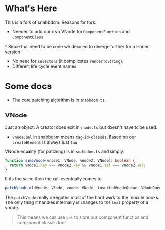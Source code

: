 # What's Here
This is a fork of snabbdom. Reasons for fork:

* Needed to add our own VNode for `ComponentFunction` and `ComponentClass`

^ Since that need to be done we decided to diverge further for a leaner version

* No need for `selectors` (it complicates `renderToString`).
* Different life cycle event names

# Some docs

* The core patching algorithm is in `snabbdom.ts`.


## VNode
Just an object. A creator does exit in `vnode.ts` but doesn't have to be used.

* `vnode.sel` in snabbdom means `tag+id+classes`. Based on our `createElement` is always just `tag`

VNode equality (for patching) is in `snabbdom.ts` and simply:

```ts
function sameVnode(vnode1: VNode, vnode2: VNode): boolean {
  return vnode1.key === vnode2.key && vnode1.sel === vnode2.sel;
}
```

If its the same then the call eventually comes to

```ts
patchVnode(oldVnode: VNode, vnode: VNode, insertedVnodeQueue: VNodeQueue) {
```

The `patchVnode` really delegates most of the hard work to the module hooks. The only thing it handles internally is changes to the `text` property of a vnode.

> This means we can use `sel` to store our component function and component classes too!
